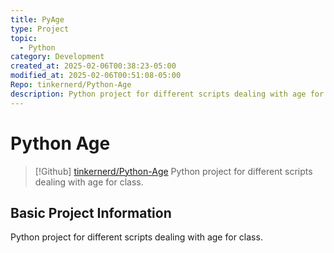 ```yaml
---
title: PyAge
type: Project
topic:
  - Python
category: Development
created_at: 2025-02-06T00:38:23-05:00
modified_at: 2025-02-06T00:51:08-05:00
Repo: tinkernerd/Python-Age
description: Python project for different scripts dealing with age for class.
---
```

# Python Age

> [!Github] [tinkernerd/Python-Age](https://github.com/tinkernerd/python-age)
> Python project for different scripts dealing with age for class.
## Basic Project Information

Python project for different scripts dealing with age for class.
